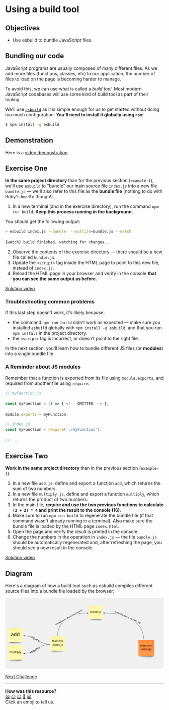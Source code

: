 # Using a build tool

## Objectives

 * Use esbuild to bundle JavaScript files.

## Bundling our code

JavaScript programs are usually composed of many different files. As we add more
files (functions, classes, etc) to our application, the number of files to load
on the page is becoming harder to manage.

To avoid this, we can use what is called a *build tool*. Most modern JavaScript
codebases will use some kind of build tool as part of their tooling.

We'll use [`esbuild`](https://esbuild.github.io/getting-started/) as it is
simple enough for us to get started without doing too much configuration.
**You'll need to install it globally using `npm`:**

```bash
$ npm install -g esbuild
```

## Demonstration

Here is a [video demonstration](https://youtu.be/hMVxUOv8kOY?t=684)

## Exercise One

**In the same project directory** than for the previous section (`example-1`), we'll use
`esbuild` to "bundle" our main source file `index.js` into a new file
`bundle.js` — we'll also refer to this file as the **bundle file** (nothing to
do with Ruby's `bundle` though!).

1. In a new terminal (and in the exercise directory), run the command `npm run
   build`. **Keep this process running in the background.**

You should get the following output:
```bash
> esbuild index.js --bundle  --outfile=bundle.js --watch

[watch] build finished, watching for changes...
```
2. Observe the contents of the exercise directory — there should be a new file
   called `bundle.js`.
3. Update the `<script>` tag inside the HTML page to point to this new file,
   instead of `index.js`.
4. Reload the HTML page in your browser and verify in the console **that you can
   see the same output as before.**

[Solution video](https://youtu.be/hMVxUOv8kOY?t=1003)

### Troubleshooting common problems

If this last step doesn't work, it's likely because:
* the command `npm run build` didn't work as expected — make sure you installed
  `esbuild` globally with `npm install -g esbuild`, and that you run `npm
  install` in the project directory.
* the `<script>` tag is incorrect, or doesn't point to the right file.

In the next section, you'll learn how to bundle different JS files (or
**modules**) into a single bundle file.


### A Reminder about JS modules

Remember that a function is exported from its file using `module.exports`, and
required from another file using `require`:

```js
// myFunction.js

const myFunction = () => { <!-- OMITTED --> };

module.exports = myFunction;
```

```js
// index.js
const myFunction = require('./myFunction');

// ...
```

## Exercise Two

**Work in the same project directory** than in the previous section (`example-1`).

1. In a new file `add.js`, define and export a function `add`, which returns the
   sum of two numbers.
2. In a new file `multiply.js`, define and export a function `multiply`, which
   returns the product of two numbers.
3. In the main file, **require and use the two previous functions to calculate
   `(2 + 2) * 4` and print the result to the console (16)**.
4. Make sure to run `npm run build` to regenerate the bundle file (if that
   command wasn't already running in a terminal). Also make sure the bundle file
   is loaded by the HTML page `index.html`.
5. Open the page and verify the result is printed in the console.
6. Change the numbers in the operation in `index.js` — the file `bundle.js`
   should be automatically regenerated and, after refreshing the page, you
   should see a new result in the console.

[Solution video](https://youtu.be/hMVxUOv8kOY?t=1143)

## Diagram

Here's a diagram of how a build tool such as esbuild compiles different source
files into a bundle file loaded by the browser:

![Build process diagram](./resources/build-process-diagram-2.png)


[Next Challenge](03_notes_app_scaffold.md)

<!-- BEGIN GENERATED SECTION DO NOT EDIT -->

---

**How was this resource?**  
[😫](https://airtable.com/shrUJ3t7KLMqVRFKR?prefill_Repository=makersacademy%2Fjavascript-web-applications&prefill_File=contents%2F02_build_tool.md&prefill_Sentiment=😫) [😕](https://airtable.com/shrUJ3t7KLMqVRFKR?prefill_Repository=makersacademy%2Fjavascript-web-applications&prefill_File=contents%2F02_build_tool.md&prefill_Sentiment=😕) [😐](https://airtable.com/shrUJ3t7KLMqVRFKR?prefill_Repository=makersacademy%2Fjavascript-web-applications&prefill_File=contents%2F02_build_tool.md&prefill_Sentiment=😐) [🙂](https://airtable.com/shrUJ3t7KLMqVRFKR?prefill_Repository=makersacademy%2Fjavascript-web-applications&prefill_File=contents%2F02_build_tool.md&prefill_Sentiment=🙂) [😀](https://airtable.com/shrUJ3t7KLMqVRFKR?prefill_Repository=makersacademy%2Fjavascript-web-applications&prefill_File=contents%2F02_build_tool.md&prefill_Sentiment=😀)  
Click an emoji to tell us.

<!-- END GENERATED SECTION DO NOT EDIT -->
